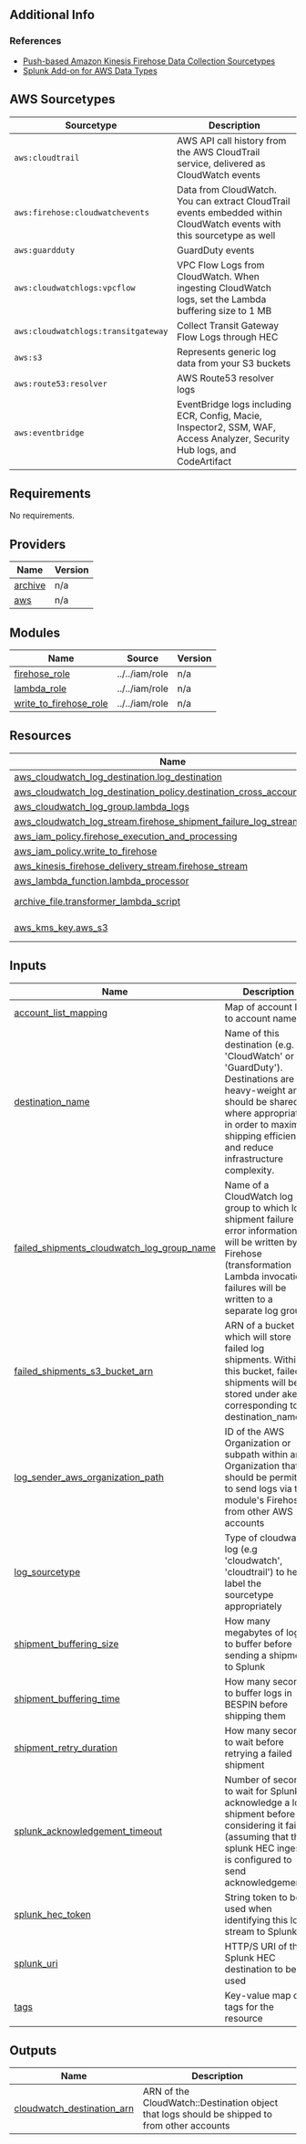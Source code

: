## Additional Info

### References
- [Push-based Amazon Kinesis Firehose Data Collection Sourcetypes](https://splunk.github.io/splunk-add-on-for-amazon-web-services/DataTypes/#push-based-amazon-kinesis-firehose-data-collection-sourcetypes)
- [Splunk Add-on for AWS Data Types](https://splunk.github.io/splunk-add-on-for-amazon-web-services/DataTypes/)

## AWS Sourcetypes

| Sourcetype | Description |
|------------|-------------|
| `aws:cloudtrail` | AWS API call history from the AWS CloudTrail service, delivered as CloudWatch events |
| `aws:firehose:cloudwatchevents` | Data from CloudWatch. You can extract CloudTrail events embedded within CloudWatch events with this sourcetype as well |
| `aws:guardduty` | GuardDuty events |
| `aws:cloudwatchlogs:vpcflow` | VPC Flow Logs from CloudWatch. When ingesting CloudWatch logs, set the Lambda buffering size to 1 MB |
| `aws:cloudwatchlogs:transitgateway` | Collect Transit Gateway Flow Logs through HEC |
| `aws:s3` | Represents generic log data from your S3 buckets |
| `aws:route53:resolver` | AWS Route53 resolver logs |
| `aws:eventbridge` | EventBridge logs including ECR, Config, Macie, Inspector2, SSM, WAF, Access Analyzer, Security Hub logs, and CodeArtifact |

<!-- BEGIN_TF_DOCS -->
## Requirements

No requirements.

## Providers

| Name | Version |
|------|---------|
| <a name="provider_archive"></a> [archive](#provider\_archive) | n/a |
| <a name="provider_aws"></a> [aws](#provider\_aws) | n/a |

## Modules

| Name | Source | Version |
|------|--------|---------|
| <a name="module_firehose_role"></a> [firehose\_role](#module\_firehose\_role) | ../../iam/role | n/a |
| <a name="module_lambda_role"></a> [lambda\_role](#module\_lambda\_role) | ../../iam/role | n/a |
| <a name="module_write_to_firehose_role"></a> [write\_to\_firehose\_role](#module\_write\_to\_firehose\_role) | ../../iam/role | n/a |

## Resources

| Name | Type |
|------|------|
| [aws_cloudwatch_log_destination.log_destination](https://registry.terraform.io/providers/hashicorp/aws/latest/docs/resources/cloudwatch_log_destination) | resource |
| [aws_cloudwatch_log_destination_policy.destination_cross_account_policy](https://registry.terraform.io/providers/hashicorp/aws/latest/docs/resources/cloudwatch_log_destination_policy) | resource |
| [aws_cloudwatch_log_group.lambda_logs](https://registry.terraform.io/providers/hashicorp/aws/latest/docs/resources/cloudwatch_log_group) | resource |
| [aws_cloudwatch_log_stream.firehose_shipment_failure_log_stream](https://registry.terraform.io/providers/hashicorp/aws/latest/docs/resources/cloudwatch_log_stream) | resource |
| [aws_iam_policy.firehose_execution_and_processing](https://registry.terraform.io/providers/hashicorp/aws/latest/docs/resources/iam_policy) | resource |
| [aws_iam_policy.write_to_firehose](https://registry.terraform.io/providers/hashicorp/aws/latest/docs/resources/iam_policy) | resource |
| [aws_kinesis_firehose_delivery_stream.firehose_stream](https://registry.terraform.io/providers/hashicorp/aws/latest/docs/resources/kinesis_firehose_delivery_stream) | resource |
| [aws_lambda_function.lambda_processor](https://registry.terraform.io/providers/hashicorp/aws/latest/docs/resources/lambda_function) | resource |
| [archive_file.transformer_lambda_script](https://registry.terraform.io/providers/hashicorp/archive/latest/docs/data-sources/file) | data source |
| [aws_kms_key.aws_s3](https://registry.terraform.io/providers/hashicorp/aws/latest/docs/data-sources/kms_key) | data source |

## Inputs

| Name | Description | Type | Default | Required |
|------|-------------|------|---------|:--------:|
| <a name="input_account_list_mapping"></a> [account\_list\_mapping](#input\_account\_list\_mapping) | Map of account ID to account name | `map(string)` | `{}` | no |
| <a name="input_destination_name"></a> [destination\_name](#input\_destination\_name) | Name of this destination (e.g. 'CloudWatch' or 'GuardDuty'). Destinations are heavy-weight and should be shared where appropriate in order to maximize shipping efficiency and reduce infrastructure complexity. | `string` | n/a | yes |
| <a name="input_failed_shipments_cloudwatch_log_group_name"></a> [failed\_shipments\_cloudwatch\_log\_group\_name](#input\_failed\_shipments\_cloudwatch\_log\_group\_name) | Name of a CloudWatch log group to which log shipment failure error information will be written by Firehose (transformation Lambda invocation failures will be written to a separate log group) | `string` | n/a | yes |
| <a name="input_failed_shipments_s3_bucket_arn"></a> [failed\_shipments\_s3\_bucket\_arn](#input\_failed\_shipments\_s3\_bucket\_arn) | ARN of a bucket which will store failed log shipments. Within this bucket, failed shipments will be stored under akey corresponding to destination\_name. | `string` | n/a | yes |
| <a name="input_log_sender_aws_organization_path"></a> [log\_sender\_aws\_organization\_path](#input\_log\_sender\_aws\_organization\_path) | ID of the AWS Organization or subpath within an Organization that should be permitted to send logs via this module's Firehose from other AWS accounts | `string` | n/a | yes |
| <a name="input_log_sourcetype"></a> [log\_sourcetype](#input\_log\_sourcetype) | Type of cloudwatch log (e.g 'cloudwatch', 'cloudtrail') to help label the sourcetype appropriately | `string` | `"aws:cloudwatch"` | no |
| <a name="input_shipment_buffering_size"></a> [shipment\_buffering\_size](#input\_shipment\_buffering\_size) | How many megabytes of logs to buffer before sending a shipment to Splunk | `number` | `1` | no |
| <a name="input_shipment_buffering_time"></a> [shipment\_buffering\_time](#input\_shipment\_buffering\_time) | How many seconds to buffer logs in BESPIN before shipping them | `number` | `60` | no |
| <a name="input_shipment_retry_duration"></a> [shipment\_retry\_duration](#input\_shipment\_retry\_duration) | How many seconds to wait before retrying a failed shipment | `number` | `10` | no |
| <a name="input_splunk_acknowledgement_timeout"></a> [splunk\_acknowledgement\_timeout](#input\_splunk\_acknowledgement\_timeout) | Number of seconds to wait for Splunk to acknowledge a log shipment before considering it failed (assuming that the splunk HEC ingester is configured to send acknowledgements) | `number` | `180` | no |
| <a name="input_splunk_hec_token"></a> [splunk\_hec\_token](#input\_splunk\_hec\_token) | String token to be used when identifying this log stream to Splunk | `string` | `"419b5b09-db88-48a0-bd1b-21ab330c0b0d"` | no |
| <a name="input_splunk_uri"></a> [splunk\_uri](#input\_splunk\_uri) | HTTP/S URI of the Splunk HEC destination to be used | `string` | `"https://casi.state.gov:8088"` | no |
| <a name="input_tags"></a> [tags](#input\_tags) | Key-value map of tags for the resource | `map(string)` | `{}` | no |

## Outputs

| Name | Description |
|------|-------------|
| <a name="output_cloudwatch_destination_arn"></a> [cloudwatch\_destination\_arn](#output\_cloudwatch\_destination\_arn) | ARN of the CloudWatch::Destination object that logs should be shipped to from other accounts |
<!-- END_TF_DOCS -->